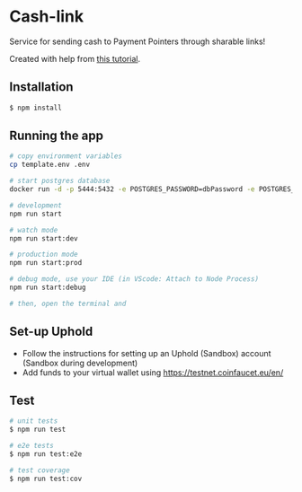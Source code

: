 # Cash-link

Service for sending cash to Payment Pointers through sharable links!

Created with help from [this tutorial](https://medium.com/swlh/create-an-api-rest-with-nestjs-1954723e8234).

## Installation

```bash
$ npm install
```

## Running the app

```bash
# copy environment variables
cp template.env .env

# start postgres database
docker run -d -p 5444:5432 -e POSTGRES_PASSWORD=dbPassword -e POSTGRES_DB=cashlink postgres

# development
npm run start

# watch mode
npm run start:dev

# production mode
npm run start:prod

# debug mode, use your IDE (in VScode: Attach to Node Process)
npm run start:debug

# then, open the terminal and
```

## Set-up Uphold

- Follow the instructions for setting up an Uphold (Sandbox) account (Sandbox during development)
- Add funds to your virtual wallet using https://testnet.coinfaucet.eu/en/

## Test

```bash
# unit tests
$ npm run test

# e2e tests
$ npm run test:e2e

# test coverage
$ npm run test:cov
```
